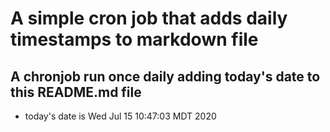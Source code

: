 A simple cron job that adds daily timestamps to markdown file
============================================================
## A chronjob run once daily adding today's date to this README.md file
* today's date is Wed Jul 15 10:47:03 MDT 2020
